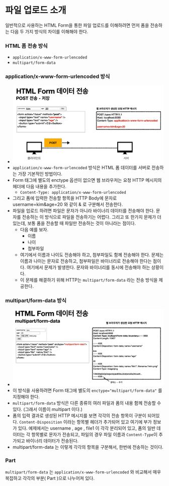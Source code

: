 # 파일 업로드 소개
일반적으로 사용하는 HTML Form을 통한 파일 업로드를 이해하려면 먼저 폼을 전송하는 다음 두 가지 방식의 차이를 이해해야 한다.

### HTML 폼 전송 방식
* ```application/x-www-form-urlencoded```
* ```multipart/form-data```

### application/x-www-form-urlencoded 방식
* ![File_Upload_Intro1](./File_Upload_Intro1.png)
* ```application/x-www-form-urlencoded``` 방식은 HTML 폼 데이터를 서버로 전송하는 가장 기본적인 방법이다.
* Form 태그에 별도의 enctype 옵션이 없으면 웹 브라우저는 요청 HTTP 메시지의 헤더에 다음 내용을 추가한다.
  * ```Content-Type: application/x-www-form-urlencoded```
* 그리고 폼에 입력한 전송할 항목을 HTTP Body에 문자로 username=kim&age=20 와 같이 & 로 구분해서 전송한다.
* 파일을 업로드 하려면 파일은 문자가 아니라 바이너리 데이터를 전송해야 한다. 문자를 전송하는 이 방식으로 파일을 전송하기는 어렵다. 그리고 또 한가지 문제가 더 있는데, 보통 폼을 전송할 때 파일만 전송하는 것이 아니라는 점이다.
  * 다음 예를 보자.
    * 이름
    * 나이
    * 첨부파일
  * 여기에서 이름과 나이도 전송해야 하고, 첨부파일도 함께 전송해야 한다. 문제는 이름과 나이는 문자로 전송하고, 첨부파일은 바이너리로 전송해야 한다는 점이다. 여기에서 문제가 발생한다. 문자와 바이너리를 동시에 전송해야 하는 상황이다.
  * 이 문제를 해결하기 위해 HTTP는 ```multipart/form-data``` 라는 전송 방식을 제공한다.

### multipart/form-data 방식
* ![File_Upload_Intro2](./File_Upload_Intro2.png)
* 이 방식을 사용하려면 Form 태그에 별도의 ```enctype="multipart/form-data"``` 를 지정해야 한다.
* ```multipart/form-data``` 방식은 다른 종류의 여러 파일과 폼의 내용 함께 전송할 수 있다. (그래서 이름이 multipart 이다.)
* 폼의 입력 결과로 생성된 HTTP 메시지를 보면 각각의 전송 항목이 구분이 되어있다. ```Content-Disposition``` 이라는 항목별 헤더가 추가되어 있고 여기에 부가 정보가 있다. 예제에서는 username , age , file1 이 각각 분리되어 있고, 폼의 일반 데이터는 각 항목별로 문자가 전송되고, 파일의 경우 파일 이름과 ```Content-Type```이 추가되고 바이너리 데이터가 전송된다.
* multipart/form-data 는 이렇게 각각의 항목을 구분해서, 한번에 전송하는 것이다.

### Part
```multipart/form-data``` 는 ```application/x-www-form-urlencoded``` 와 비교해서 매우 복잡하고 각각의 부분( Part )으로 나누어져 있다.